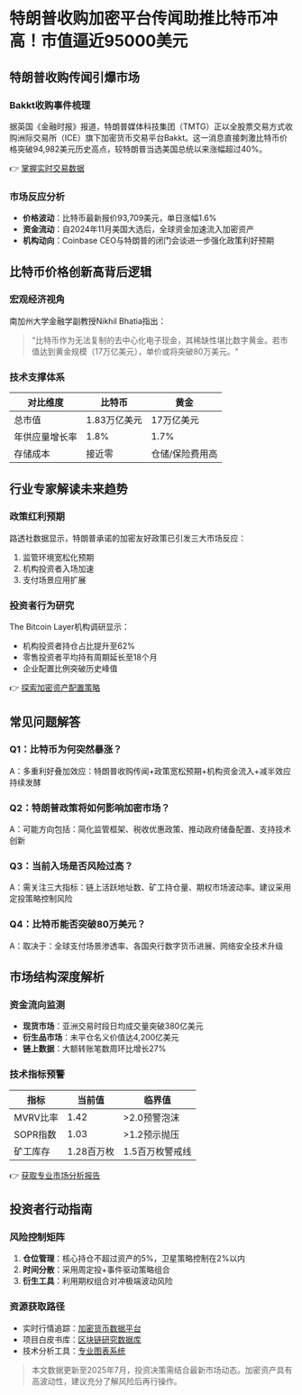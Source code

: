 # 特朗普收购加密平台传闻助推比特币冲高！市值逼近95000美元

## 特朗普收购传闻引爆市场
### Bakkt收购事件梳理
据英国《金融时报》报道，特朗普媒体科技集团（TMTG）正以全股票交易方式收购洲际交易所（ICE）旗下加密货币交易平台Bakkt。这一消息直接刺激比特币价格突破94,982美元历史高点，较特朗普当选美国总统以来涨幅超过40%。

👉 [掌握实时交易数据](https://bit.ly/okx_welcome)

### 市场反应分析
- **价格波动**：比特币最新报价93,709美元，单日涨幅1.6%
- **资金流动**：自2024年11月美国大选后，全球资金加速流入加密资产
- **机构动向**：Coinbase CEO与特朗普的闭门会谈进一步强化政策利好预期

## 比特币价格创新高背后逻辑
### 宏观经济视角
南加州大学金融学副教授Nikhil Bhatia指出：
> "比特币作为无法复制的去中心化电子现金，其稀缺性堪比数字黄金。若市值达到黄金规模（17万亿美元），单价或将突破80万美元。"

### 技术支撑体系
| 对比维度 | 比特币 | 黄金 |
|---------|--------|------|
| 总市值 | 1.83万亿美元 | 17万亿美元 |
| 年供应量增长率 | 1.8% | 1.7% |
| 存储成本 | 接近零 | 仓储/保险费用高 |

## 行业专家解读未来趋势
### 政策红利预期
路透社数据显示，特朗普承诺的加密友好政策已引发三大市场反应：
1. 监管环境宽松化预期
2. 机构投资者入场加速
3. 支付场景应用扩展

### 投资者行为研究
The Bitcoin Layer机构调研显示：
- 机构投资者持仓占比提升至62%
- 零售投资者平均持有周期延长至18个月
- 企业配置比例突破历史峰值

👉 [探索加密资产配置策略](https://bit.ly/okx_welcome)

## 常见问题解答
### Q1：比特币为何突然暴涨？
A：多重利好叠加效应：特朗普收购传闻+政策宽松预期+机构资金流入+减半效应持续发酵

### Q2：特朗普政策将如何影响加密市场？
A：可能方向包括：简化监管框架、税收优惠政策、推动政府储备配置、支持技术创新

### Q3：当前入场是否风险过高？
A：需关注三大指标：链上活跃地址数、矿工持仓量、期权市场波动率。建议采用定投策略控制风险

### Q4：比特币能否突破80万美元？
A：取决于：全球支付场景渗透率、各国央行数字货币进展、网络安全技术升级

## 市场结构深度解析
### 资金流向监测
- **现货市场**：亚洲交易时段日均成交量突破380亿美元
- **衍生品市场**：未平仓名义价值达4,200亿美元
- **链上数据**：大额转账笔数周环比增长27%

### 技术指标预警
| 指标 | 当前值 | 临界值 |
|------|--------|--------|
| MVRV比率 | 1.42 | >2.0预警泡沫 |
| SOPR指数 | 1.03 | >1.2预示抛压 |
| 矿工库存 | 1.28百万枚 | 1.5百万枚警戒线 |

👉 [获取专业市场分析报告](https://bit.ly/okx_welcome)

## 投资者行动指南
### 风险控制矩阵
1. **仓位管理**：核心持仓不超过资产的5%，卫星策略控制在2%以内
2. **时间分散**：采用周定投+事件驱动策略组合
3. **衍生工具**：利用期权组合对冲极端波动风险

### 资源获取路径
- 实时行情追踪：[加密货币数据平台](https://bit.ly/okx_welcome)
- 项目白皮书库：[区块链研究数据库](https://bit.ly/okx_welcome)
- 技术分析工具：[专业图表系统](https://bit.ly/okx_welcome)

> 本文数据更新至2025年7月，投资决策需结合最新市场动态。加密资产具有高波动性，建议充分了解风险后再行操作。